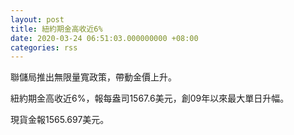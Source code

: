 ```yaml
---
layout: post
title: 紐約期金高收近6%
date: 2020-03-24 06:51:03.000000000 +08:00
categories: rss
---
```


聯儲局推出無限量寬政策，帶動金價上升。

紐約期金高收近6%，報每盎司1567.6美元，創09年以來最大單日升幅。

現貨金報1565.697美元。
